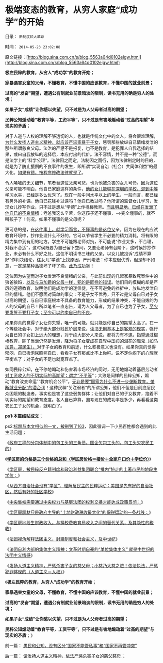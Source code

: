 # 极端变态的教育，从穷人家庭“成功学”的开始

目录： `旧制度和大革命` 

时间： `2014-05-23 23:02:08` 

原文链接：[http://blog.sina.com.cn/s/blog_5563a64d0102eigw.html](http://blog.sina.com.cn/s/blog_5563a64d0102eigw.html)

**极左民粹的教育，从穷人“成功学”的教育开始**；

**家暴遇害女童的父母，不懂教育，不懂中国的应该教育，不懂中国的就业前景；**

**过高的“发奋”期望，遭遇公有制就业前景暗淡的限制，读书无用的确是穷人的处境；**

**如果子女“成绩”让你感以失望，只不过是为人父母者过高的期望；**

**民粹公知煽动着“教育平等，工资平等”，只不过是有害地煽动着“过高的期望”与现实的矛盾**；

对于人道与人权的理解不够透切的人，也就是传统文化中的文人，将会很难理解，[为什么发扬人道主义精神，就应该严惩家暴于子女](../../../2014/5/22/请发扬人道主义精神，依法严惩杀害子女的慈父慈母；.md)，惩罚那些放纵自已情绪发泄的那些所谓慈良父母。法治的严惩不是报复，也不是教育，是犯罪人自我选择的结果，或曰自我放纵的选择后，本应付出的代价。法不容情，并不是一种“公德”，而是法学上的“科学公理”。法律因之而定，法制因之而行，因为法律制定时的目的，就是为了防止援例的不良事件的发生，即所谓“实现自治（社会）共同体利益”的最大化。[如果有错，按程序修改法律就是了](../../../2013/2/23/讼棍的客观条件，辩护律师是“废除恶法”的民权战士；.md)。

令人唏嘘的无关细节，笔者替这位父亲可悲，也为他被杀害的女儿可怜。因为这位父亲可能不明白，他自已家庭这样的条件，[他的女儿能够在深圳的学校，混到中等学习水平](../../../2012/5/3/“先人为主”的选择性是科学的认知态度；.md)，已经是多么优秀了。现在一般中间水平以上的学生，一般而言，都已经有另外的补课。他自已花钱补过课吗？他自已教过吗？他所谓的监督女儿学习，发现女儿抄写作业，只不过是想从“学德”上作棍棒教育。[而且明显地，已经在发泄了他自已的不良情绪](../../../2012/4/13/父权家庭中的子女，奴隶和宠物的地位和待遇；.md)：老爸我这么辛苦，你这孩子还不懂事，——>完全懂事的，就不叫孩子了！何况，如果不懂事的是父母呢？

更可悲的是，[在这件事上，就学习而言，不懂事的是这位父](../../../2013/10/22/孩子厌学，因为知道应试教育中的成功学不管用.md)亲。因为在现在的应试教育环境中，抄作业没什么不好的。它可以节省学生不必要的精力消耗，将有限的精力集中到有用的地方。学生不可能跟老师对抗，不可能说“作业太多，不合理，对我不合适”，这时侯既要为自已留下空间，又要让老师有台阶下，这时侯抄抄作业，未必有什么不好之处。这位不明读书三昧的父亲，以女儿被投诉“成绩不算好”作判决结论，往女儿“学德”上找原因，严刑峻法：你本应很优秀，但是却不如意，一定是某种品德坏了坏了滴。[此乃成功学](../../../2013/10/21/不要把孩子捆绑在“苦，练”的应试教育的战车上.md)！

这位因为失望而对子女发泄不良情绪的父亲，与此前出现的几起家暴致死案件中的狼爸狼妈，[以及与马加爵的父母一样，犯的是同样的错误](../../../2009/10/7/病态的期望，病态的信仰.md)。他们目的模糊的却是严厉的道德教育，说明他们是成功学的迷信徒，在不可避免的挫折中，放纵地发泄自已的情绪。他们不愿面对简单的事实：不是子女不优秀，只不过是父母自已对子女过高的期望，与自已家庭根本不具备的教育能力，形成的结果冲突，不能自拨的为人的父母的自已！所以笔者一直忠告，请为人父母者，为了自已也为了子女，[至少要发誓不要打子女；至少可以约束自已的不良](../../../2013/4/20/教育，从发誓不打骂子女开始.md)。

如果你真的觉得子女让你失望，唯一的可能，就只能是你自已的期望太高了。在一个等级社会中，对于绝大部分贱民阶层来说，[读书无用基本上是客观的现实](../../../2014/5/1/中国体制导致的大量失业，压制了创新，构筑了读书无用的现实；.md)，强行为自已的子女扣上远大的理想，对于绝大部分人来说，都将力有不逮。指望通过棍棒教育，除了当泄仍然是发泄，[降为将子女变成在自卑中压抑的潜在的魔鬼（如马加爵，郑民生），](../../../2010/5/5/不要滥用“民不畏死”鼓励郑民生类恶性案件.md)对于子女的教育和前途，什么积极意义也没有。如果你真的觉得郁闷，自已撒泡尿照照自已，看看子女有那点比不上你吧。说不定你阁下的心理就平衡点了；对子女的不足也就宽容点了。

如同民粹公知，在不停地煽动和伤害着市场经济的同时，无用地煽动着基层劳动者[对工资收入的不切实际的高期望；谓之“不平等](../../../2014/4/6/“五年工资翻番”比大跃进荒唐,“民工荒，薪水涨”的真相.md)”；大致是同样的民粹公知，煽动“教育改变命运”“教育机会公平”，[无非是要“国家为什么不进一步垄断教育，垄断就业分配”的潜台词](../../../2013/2/11/科举不是教育,举国体制导致知识分子就业无门，走投无路；.md)！这种民粹“关注弱者”的所谓公知，他们不但是目前底层民众困境的制造者，事实也是害了这些弱势群体；让他们对自已的子女教育，抱着不切实际的期望和教育态度。各人自已算算，国考现在的成功率是多少，再看看这类农民工子女的机会，就明白了。

**ps1:本篇结贴成文**；

ps2:[标题与本文相似的一文，被删到了163](http://darthvad.blog.163.com/blog/static/5339947020106149313867/)，因此强调一下小民百姓都会遇到的此生活问题；

《[政府工程的分包体制中的包工头的三角债，国企欠包工头的，包工头欠农民工的](../../../2014/4/14/政府不拉动后的“大萧条”，国企导演包工头的三角债.md)》

《[**学区房的价格是三个价格的总和（学区房价格＝楼价＋全家户口价＋学位价）**](../../../2014/5/5/学区房价是三个价格总和（楼价＋全家户口价＋学位价）；.md)》

《[学区房，被民粹反户籍制度和政治利益集团联合“排内”挤走的土著市民的地段生学位；](../../../2014/5/6/学区房政府护盘保房价的潜规则之“诚实的忽悠”.md)》

《[从西方自治社会没有“学区”，理解反民主的民粹运动；美国是先有好的自治社区，然后有好的社区学校](../../../2014/5/7/从西方的教育参照中国“学区房”，理解反户籍制度的民粹运动.md)》

《[中央集权需要通过中央权力与基层法团的权利交换才能达成政策贯彻；](../../../2014/5/8/学区房政治博弈中的名校法团，和中央集权的基层运作特点.md)》

《[学区房题材只是政府主导的“土地财政税收最大化”的保税运动的一条战线；](../../../2014/5/10/学区房中的“保值，升值”和名校土著法团的可怜博弈.md)》

《[学区房地段生财政收入，与择校费教育局收入之间的替代关系，及其隐性的税收](../../../2014/5/13/择校生与地段生，择校费和学区房的的互相替代关系.md)》

《[法团视角解释法团主义，封建制度和社会主义，及中世纪](../../../2014/5/18/法团视角解释法团主义，封建制度和社会主义，及中世纪.md)》

《[法团自利内部的集体主义精神；文革时期自豪的“单位集体主义”
就是中世纪的法团主义情感](../../../2014/5/19/法团主义，及法团自利内部的集体主义精神.md)》

《[发扬人道主义精神，严惩杀害子女的慈父母；小慈乃大慈之贼！依法执法，严惩犯罪体现的（人道主义＝人权）](../../../2014/5/22/请发扬人道主义精神，依法严惩杀害子女的慈父慈母；.md)》

《**极左民粹的教育，从穷人“成功学”的教育开始**；

**家暴遇害女童的父母，不懂教育，不懂中国的应该教育，不懂中国的就业前景；**

**过高的“发奋”期望，遭遇公有制就业前景暗淡的限制，读书无用的确是穷人的处境；**

**如果子女“成绩”让你感以失望，只不过是为人父母者过高的期望；**

**民粹公知煽动着“教育平等，工资平等”，只不过是有害地煽动着“过高的期望”与现实的矛盾**；》

前一篇： [愚民和公知，没有区分“国家不能管私事”和“国家不再管冲突”](../../../2014/5/24/愚民和公知，没有区分“国家不能管私事”和“国家不再管冲突”.md)

后一篇： [请发扬人道主义精神，依法严惩杀害子女的慈父慈母；](../../../2014/5/22/请发扬人道主义精神，依法严惩杀害子女的慈父慈母；.md)

